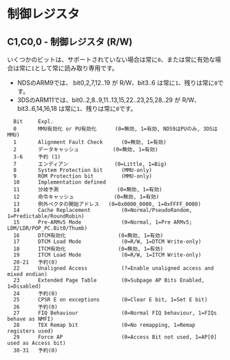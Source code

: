 # 制御レジスタ

## C1,C0,0 - 制御レジスタ (R/W)

いくつかのビットは、サポートされていない場合は常に`0`、または常に有効な場合は常に`1`として常に読み取り専用です。

- NDSのARM9では、 bit0,2,7,12..19 が R/W、bit3..6 は常に`1`、残りは常に`0`です。
- 3DSのARM11では、bit0..2,8..9,11..13,15,22..23,25,28..29 が R/W、bit3..6,14,16,18 は常に`1`、残りは常に`0`です。

```
  Bit     Expl.
  0       MMU有効化 or PU有効化      (0=無効, 1=有効, NDS9はPUのみ, 3DSはMMU)
  1       Alignment Fault Check      (0=無効, 1=有効)
  2       データキャッシュ           (0=無効, 1=有効)
  3-6     予約 (1)
  7       エンディアン               (0=Little, 1=Big)
  8       System Protection bit      (MMU-only)
  9       ROM Protection bit         (MMU-only)
  10      Implementation defined
  11      分岐予測                   (0=無効, 1=有効)
  12      命令キャッシュ             (0=無効, 1=有効)
  13      例外ベクタの開始アドレス   (0=0x0000_0000, 1=0xFFFF_0000)
  14      Cache Replacement          (0=Normal/PseudoRandom, 1=Predictable/RoundRobin)
  15      Pre-ARMv5 Mode             (0=Normal, 1=Pre ARMv5; LDM/LDR/POP_PC.Bit0/Thumb)
  16      DTCM有効化                 (0=無効, 1=有効)
  17      DTCM Load Mode             (0=R/W, 1=DTCM Write-only)
  18      ITCM有効化                 (0=無効, 1=有効)
  19      ITCM Load Mode             (0=R/W, 1=ITCM Write-only)
  20-21   予約(0)
  22      Unaligned Access           (?=Enable unaligned access and mixed endian)
  23      Extended Page Table        (0=Subpage AP Bits Enabled, 1=Disabled)
  24      予約(0)
  25      CPSR E on exceptions       (0=Clear E bit, 1=Set E bit)
  26      予約(0)
  27      FIQ Behaviour              (0=Normal FIQ behaviour, 1=FIQs behave as NMFI)
  28      TEX Remap bit              (0=No remapping, 1=Remap registers used)
  29      Force AP                   (0=Access Bit not used, 1=AP[0] used as Access bit)
  30-31   予約(0)
```

